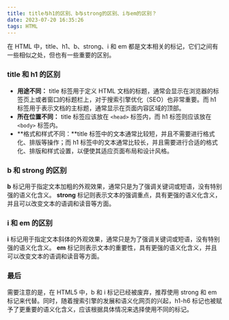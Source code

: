 ```yaml
---
title: title与h1的区别、b与strong的区别、i与em的区别？
date: 2023-07-20 16:35:26
tags: HTML
---
```



<meta name="referrer" content="no-referrer"/>

在 HTML 中，title、h1、b、strong、i 和 em 都是文本相关的标记，它们之间有一些相似之处，但也有一些重要的区别。

### title 和 h1 的区别

* **用途不同：** title 标签用于定义 HTML 文档的标题，通常会显示在浏览器的标签页上或者窗口的标题栏上，对于搜索引擎优化（SEO）也非常重要。而 h1 标签用于表示文档的主标题，通常显示在页面内容区域的顶部。
* **所在位置不同：** title 标签应该放在 `<head>` 标签内，而 h1 标签则应该放在 `<body>` 标签内。
* **格式和样式不同：**title 标签中的文本通常比较短，并且不需要进行格式化、排版等操作；而 h1 标签中的文本通常比较长，并且需要进行合适的格式化、排版和样式设置，以便使其适应页面布局和设计风格。


### b 和 strong 的区别

**b** 标记用于指定文本加粗的外观效果，通常只是为了强调关键词或短语，没有特别强的语义化含义。
**strong** 标记则表示文本的强调重点，具有更强的语义化含义，并且可以改变文本的语调和读音等方面。

### i 和 em 的区别

**i** 标记用于指定文本斜体的外观效果，通常只是为了强调关键词或短语，没有特别强的语义化含义。
**em** 标记则表示文本的重要性，具有更强的语义化含义，并且可以改变文本的语调和读音等方面。


### 最后

需要注意的是，在 HTML5 中，b 和 i 标记已经被废弃，推荐使用 strong 和 em 标记来代替。同时，随着搜索引擎的发展和语义化网页的兴起，h1-h6 标记也被赋予了更重要的语义化含义，应该根据具体情况来选择使用不同的标记。
